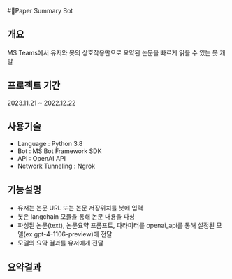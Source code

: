 #Paper Summary Bot

## 개요
MS Teams에서 유저와 봇의 상호작용만으로 요약된 논문을 빠르게 읽을 수 있는 봇 개발

## 프로젝트 기간 
2023.11.21 ~ 2022.12.22

## 사용기술
- Language : Python 3.8 <br>
- Bot : MS Bot Framework SDK<br>
- API : OpenAI API<br>
- Network Tunneling : Ngrok

## 기능설명
- 유저는 논문 URL 또는 논문 저장위치를 봇에 입력
- 봇은 langchain 모듈을 통해 논문 내용을 파싱
- 파싱된 논문(text), 논문요약 프롬프트, 파라미터를 openai_api를 통해 설정된 모델(ex gpt-4-1106-preview)에 전달
- 모델의 요약 결과를 유저에게 전달

## 요약결과

